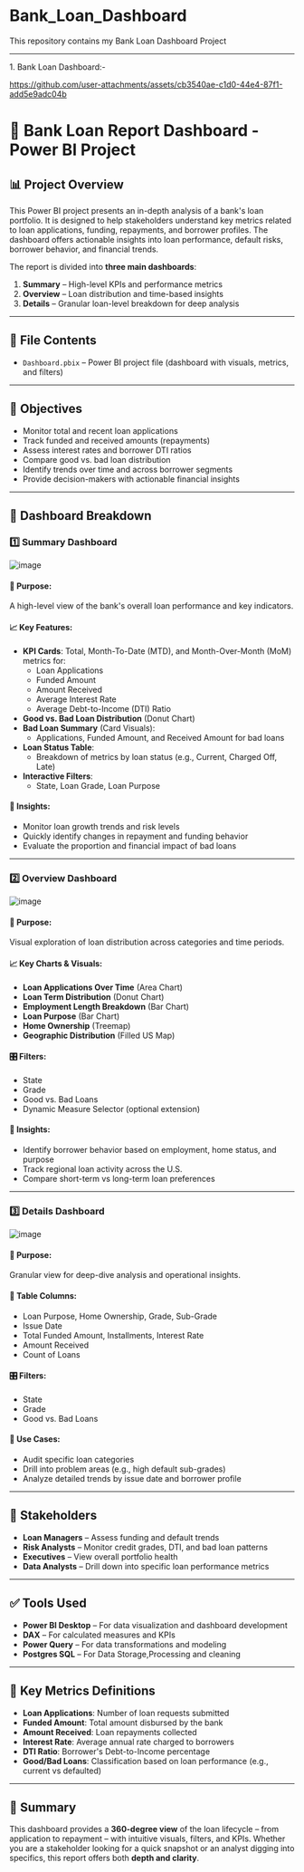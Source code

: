 # Bank_Loan_Dashboard
This repository contains my Bank Loan Dashboard Project
<hr/>
1. Bank Loan Dashboard:-

https://github.com/user-attachments/assets/cb3540ae-c1d0-44e4-87f1-add5e9adc04b

# 🏦 Bank Loan Report Dashboard - Power BI Project

## 📊 Project Overview

This Power BI project presents an in-depth analysis of a bank's loan portfolio. It is designed to help stakeholders understand key metrics related to loan applications, funding, repayments, and borrower profiles. The dashboard offers actionable insights into loan performance, default risks, borrower behavior, and financial trends.

The report is divided into **three main dashboards**:  
1. **Summary** – High-level KPIs and performance metrics  
2. **Overview** – Loan distribution and time-based insights  
3. **Details** – Granular loan-level breakdown for deep analysis

---

## 📁 File Contents

- `Dashboard.pbix` – Power BI project file (dashboard with visuals, metrics, and filters)

---

## 🎯 Objectives

- Monitor total and recent loan applications
- Track funded and received amounts (repayments)
- Assess interest rates and borrower DTI ratios
- Compare good vs. bad loan distribution
- Identify trends over time and across borrower segments
- Provide decision-makers with actionable financial insights

---

## 📌 Dashboard Breakdown

### 1️⃣ Summary Dashboard

![image](https://github.com/user-attachments/assets/2858a22f-ca60-4e2e-bec8-9c50b71c0acb)


#### 🎯 Purpose:
A high-level view of the bank's overall loan performance and key indicators.

#### 📈 Key Features:
- **KPI Cards**: Total, Month-To-Date (MTD), and Month-Over-Month (MoM) metrics for:
  - Loan Applications
  - Funded Amount
  - Amount Received
  - Average Interest Rate
  - Average Debt-to-Income (DTI) Ratio
- **Good vs. Bad Loan Distribution** (Donut Chart)
- **Bad Loan Summary** (Card Visuals):
  - Applications, Funded Amount, and Received Amount for bad loans
- **Loan Status Table**:
  - Breakdown of metrics by loan status (e.g., Current, Charged Off, Late)
- **Interactive Filters**:
  - State, Loan Grade, Loan Purpose

#### 🧠 Insights:
- Monitor loan growth trends and risk levels
- Quickly identify changes in repayment and funding behavior
- Evaluate the proportion and financial impact of bad loans

---

### 2️⃣ Overview Dashboard

![image](https://github.com/user-attachments/assets/5e0e825c-1acc-4a0d-8f02-0920ef6bb789)


#### 🎯 Purpose:
Visual exploration of loan distribution across categories and time periods.

#### 📈 Key Charts & Visuals:
- **Loan Applications Over Time** (Area Chart)
- **Loan Term Distribution** (Donut Chart)
- **Employment Length Breakdown** (Bar Chart)
- **Loan Purpose** (Bar Chart)
- **Home Ownership** (Treemap)
- **Geographic Distribution** (Filled US Map)

#### 🎛 Filters:
- State
- Grade
- Good vs. Bad Loans
- Dynamic Measure Selector (optional extension)

#### 🧠 Insights:
- Identify borrower behavior based on employment, home status, and purpose
- Track regional loan activity across the U.S.
- Compare short-term vs long-term loan preferences

---

### 3️⃣ Details Dashboard

![image](https://github.com/user-attachments/assets/b11c02c3-4fc3-4a61-9028-164af94bfdc2)


#### 🎯 Purpose:
Granular view for deep-dive analysis and operational insights.

#### 📄 Table Columns:
- Loan Purpose, Home Ownership, Grade, Sub-Grade
- Issue Date
- Total Funded Amount, Installments, Interest Rate
- Amount Received
- Count of Loans

#### 🎛 Filters:
- State
- Grade
- Good vs. Bad Loans

#### 🧠 Use Cases:
- Audit specific loan categories
- Drill into problem areas (e.g., high default sub-grades)
- Analyze detailed trends by issue date and borrower profile

---

## 👤 Stakeholders

- **Loan Managers** – Assess funding and default trends
- **Risk Analysts** – Monitor credit grades, DTI, and bad loan patterns
- **Executives** – View overall portfolio health
- **Data Analysts** – Drill down into specific loan performance metrics

---

## ✅ Tools Used

- **Power BI Desktop** – For data visualization and dashboard development
- **DAX** – For calculated measures and KPIs
- **Power Query** – For data transformations and modeling
- **Postgres SQL** – For Data Storage,Processing and cleaning

---

## 📌 Key Metrics Definitions

- **Loan Applications**: Number of loan requests submitted
- **Funded Amount**: Total amount disbursed by the bank
- **Amount Received**: Loan repayments collected
- **Interest Rate**: Average annual rate charged to borrowers
- **DTI Ratio**: Borrower's Debt-to-Income percentage
- **Good/Bad Loans**: Classification based on loan performance (e.g., current vs defaulted)

---

## 📣 Summary

This dashboard provides a **360-degree view** of the loan lifecycle – from application to repayment – with intuitive visuals, filters, and KPIs. Whether you are a stakeholder looking for a quick snapshot or an analyst digging into specifics, this report offers both **depth and clarity**.
